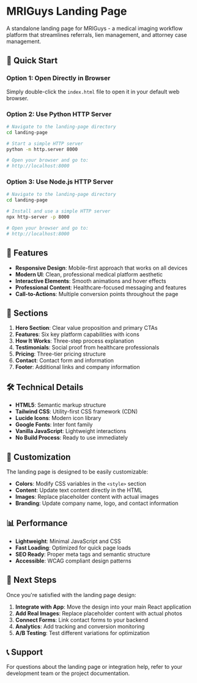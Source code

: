 # MRIGuys Landing Page

A standalone landing page for MRIGuys - a medical imaging workflow platform that streamlines referrals, lien management, and attorney case management.

## 🚀 Quick Start

### Option 1: Open Directly in Browser
Simply double-click the `index.html` file to open it in your default web browser.

### Option 2: Use Python HTTP Server
```bash
# Navigate to the landing-page directory
cd landing-page

# Start a simple HTTP server
python -m http.server 8000

# Open your browser and go to:
# http://localhost:8000
```

### Option 3: Use Node.js HTTP Server
```bash
# Navigate to the landing-page directory
cd landing-page

# Install and use a simple HTTP server
npx http-server -p 8000

# Open your browser and go to:
# http://localhost:8000
```

## 🎨 Features

- **Responsive Design**: Mobile-first approach that works on all devices
- **Modern UI**: Clean, professional medical platform aesthetic
- **Interactive Elements**: Smooth animations and hover effects
- **Professional Content**: Healthcare-focused messaging and features
- **Call-to-Actions**: Multiple conversion points throughout the page

## 📱 Sections

1. **Hero Section**: Clear value proposition and primary CTAs
2. **Features**: Six key platform capabilities with icons
3. **How It Works**: Three-step process explanation
4. **Testimonials**: Social proof from healthcare professionals
5. **Pricing**: Three-tier pricing structure
6. **Contact**: Contact form and information
7. **Footer**: Additional links and company information

## 🛠️ Technical Details

- **HTML5**: Semantic markup structure
- **Tailwind CSS**: Utility-first CSS framework (CDN)
- **Lucide Icons**: Modern icon library
- **Google Fonts**: Inter font family
- **Vanilla JavaScript**: Lightweight interactions
- **No Build Process**: Ready to use immediately

## 🔧 Customization

The landing page is designed to be easily customizable:

- **Colors**: Modify CSS variables in the `<style>` section
- **Content**: Update text content directly in the HTML
- **Images**: Replace placeholder content with actual images
- **Branding**: Update company name, logo, and contact information

## 📊 Performance

- **Lightweight**: Minimal JavaScript and CSS
- **Fast Loading**: Optimized for quick page loads
- **SEO Ready**: Proper meta tags and semantic structure
- **Accessible**: WCAG compliant design patterns

## 🚀 Next Steps

Once you're satisfied with the landing page design:

1. **Integrate with App**: Move the design into your main React application
2. **Add Real Images**: Replace placeholder content with actual photos
3. **Connect Forms**: Link contact forms to your backend
4. **Analytics**: Add tracking and conversion monitoring
5. **A/B Testing**: Test different variations for optimization

## 📞 Support

For questions about the landing page or integration help, refer to your development team or the project documentation.

